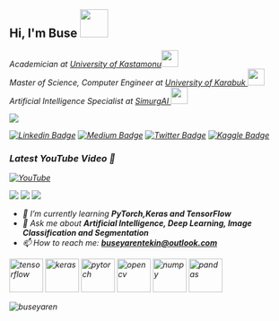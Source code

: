 <h2> Hi, I'm Buse <img src="https://media.giphy.com/media/mGcNjsfWAjY5AEZNw6/giphy.gif" width="50"></h2>

<em>Academician at <a href="https://www.kastamonu.edu.tr/index.php/en/">University of Kastamonu</a><img src="https://media.giphy.com/media/Uo0oZrriYg01G7Yvit/giphy.gif" width="30"></br>
<em>Master of Science, Computer Engineer at <a href="https://unika.edu.tr">University of Karabuk </a><img src="https://media.giphy.com/media/fYSnHlufseco8Fh93Z/giphy.gif" width="30"></br>
Artificial Intelligence Specialist at <a href="https://www.simurgai.com">SimurgAI </a><img src="https://media.giphy.com/media/c4ucBxUdcYf0Np1oPo/giphy.gif" width="30"></em>

![](https://komarev.com/ghpvc/?username=buseyarentekin&color=ff69b4&style=plastic?labelColor=7D898B)

[![Linkedin Badge](https://img.shields.io/badge/-buseyarentekin-blue?style=flat&logo=Linkedin&logoColor=white&link=https://www.linkedin.com/in/buseyarentekin/)](https://www.linkedin.com/in/buseyarentekin/)
[![Medium Badge](https://img.shields.io/badge/-@buseyaren-000000?style=flat&labelColor=000000&logo=Medium&link=https://medium.com/@_jessicalim)](https://medium.com/@buseyaren)
[![Twitter Badge](https://img.shields.io/badge/@BuseYarenTekin-1ca0f1?style=flat&labelColor=1ca0f1&logo=twitter&logoColor=white&link=https://twitter.com/BuseYarenTekin)](https://twitter.com/BuseYarenTekin)
[![Kaggle Badge](https://img.shields.io/badge/buseyarentekin-1ca0f1?style=flat&labelColor=1ca0f1&logo=kaggle&logoColor=white&link=https://kaggle.com/buseyarentekin)](https://kaggle.com/buseyarentekin)
### Latest YouTube Video 📢
<!-- YOUTUBE-VIDEO-LIST:START -->
[![YouTube](https://upload.wikimedia.org/wikipedia/commons/thumb/0/09/YouTube_full-color_icon_%282017%29.svg/71px-YouTube_full-color_icon_%282017%29.svg.png)](https://www.youtube.com/watch?v=-w4R2G6MNQo&t=1025s)
<!-- YOUTUBE-VIDEO-LIST:END -->
![](https://img.shields.io/badge/%20Projects-12-brightgreen?labelColor=7D898B)
![](https://img.shields.io/badge/Awards%20%20-4-48D6FF?labelColor=7D898B)
![](https://img.shields.io/badge/Earned%20Certificates-27-AC6EFF?labelColor=7D898B)
- 🌱 I’m currently learning **PyTorch,Keras and TensorFlow**
- 💭 Ask me about **Artificial Intelligence, Deep Learning, Image Classification and Segmentation**
- 📫 How to reach me: **buseyarentekin@outlook.com**

<p align="left">
   <img src="https://www.vectorlogo.zone/logos/tensorflow/tensorflow-icon.svg" alt="tensorflow" width="60" height="60"/>
    <img src="https://upload.wikimedia.org/wikipedia/commons/c/c9/Keras_Logo.jpg" alt="keras" width="60" height="60"/>
  <img src="https://www.vectorlogo.zone/logos/pytorch/pytorch-icon.svg" alt="pytorch" width="60" height="60"/>
  <img src="https://www.vectorlogo.zone/logos/opencv/opencv-icon.svg" alt="opencv" width="60" height="60"/>
   <img src="https://www.vectorlogo.zone/logos/numpy/numpy-icon.svg" alt="numpy" width="60" height="60"/>
   <img src="https://github.com/simple-icons/simple-icons/blob/master/icons/pandas.svg" alt="pandas" width="60" height="60"/>
</p>
<p><img align="center" src="https://github-readme-stats.vercel.app/api?username=buseyaren&show_icons=true" alt="buseyaren" /></p>


